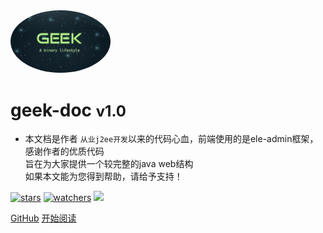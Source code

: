 <img width="160px" style="border-radius: 50%" bor src="style/head_portrait.jpg">

# **geek-doc**  <font size=5><b>v1.0</b></font>

- 本文档是作者 ```从业j2ee开发```以来的代码心血，前端使用的是ele-admin框架，感谢作者的优质代码<br>旨在为大家提供一个较完整的java web结构<br>如果本文能为您得到帮助，请给予支持！

[![stars](https://badgen.net/github/stars/lee-vis/geek-doc?color=4ab8a1)](https://github.com/lee-vis/geek-doc)
[![watchers](https://badgen.net/github/watchers/lee-vis/geek-doc?color=4ab8a1)](https://github.com/lee-vis/geek-doc)
![](https://img.shields.io/badge/%E6%91%B8%E9%B1%BC-%E7%A8%8B%E5%BA%8F%E5%91%98-green)

[GitHub](https://github.com/lee-vis/geek-doc)
[开始阅读](?id=中文文档)

